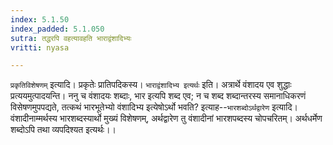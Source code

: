```yaml
---
index: 5.1.50
index_padded: 5.1.050
sutra: तद्धरपि वहत्यावहति भाराद्वंशादिभ्यः
vritti: nyasa

---
```

`प्रकृतिविशेषणम्` इत्यादि। प्रकृतेः प्रातिपदिकस्य। `भाराद्वंशादिभ्य इत्यर्थः` इति। अत्रार्थे वंशादय एव शुद्धाः प्रत्ययमुत्पादयन्ति।
ननु च वंशादयः शब्दाः, भार इत्यपि शब्द एव; न च शब्द शब्दान्तरस्य समानाधिकरणं विसेषणमुपपद्यते, तत्कथं भारभूतेभ्यो वंशादिभ्य इत्येषोऽर्थो भवति? इत्याह--`भारशब्दोऽर्थद्वारेण` इत्यादि। वंशादीनाम्मर्थस्य भारशब्दस्यार्थो मुख्यं विशेषणम्, अर्थद्वारेण तु वंशादीनां भारशपब्दस्य चोपचरितम्। अर्थधर्मेण शब्दोऽपि तथा व्यपदिश्यत इत्यर्थः।।